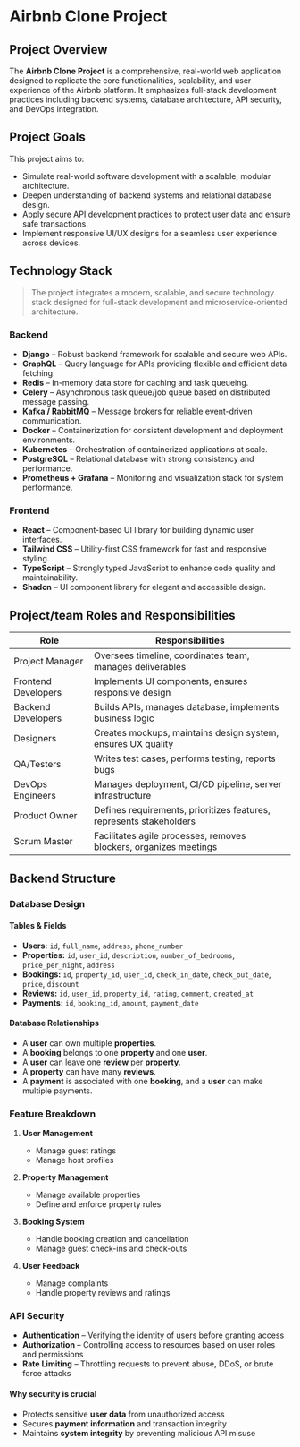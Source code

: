 # Airbnb Clone Project

## Project Overview
The **Airbnb Clone Project** is a comprehensive, real-world web application designed to replicate the core functionalities, scalability, and user experience of the Airbnb platform. It emphasizes full-stack development practices including backend systems, database architecture, API security, and DevOps integration.

## Project Goals
This project aims to:

- Simulate real-world software development with a scalable, modular architecture.  
- Deepen understanding of backend systems and relational database design.  
- Apply secure API development practices to protect user data and ensure safe transactions.  
- Implement responsive UI/UX designs for a seamless user experience across devices.  

## Technology Stack 

> The project integrates a modern, scalable, and secure technology stack designed for full-stack development and microservice-oriented architecture.

### Backend
- **Django** – Robust backend framework for scalable and secure web APIs.  
- **GraphQL** – Query language for APIs providing flexible and efficient data fetching.  
- **Redis** – In-memory data store for caching and task queueing.  
- **Celery** – Asynchronous task queue/job queue based on distributed message passing.  
- **Kafka / RabbitMQ** – Message brokers for reliable event-driven communication.  
- **Docker** – Containerization for consistent development and deployment environments.  
- **Kubernetes** – Orchestration of containerized applications at scale.  
- **PostgreSQL** – Relational database with strong consistency and performance.  
- **Prometheus + Grafana** – Monitoring and visualization stack for system performance.

### Frontend
- **React** – Component-based UI library for building dynamic user interfaces.  
- **Tailwind CSS** – Utility-first CSS framework for fast and responsive styling.  
- **TypeScript** – Strongly typed JavaScript to enhance code quality and maintainability.  
- **Shadcn** – UI component library for elegant and accessible design.



## Project/team Roles and Responsibilities

| **Role**              | **Responsibilities**                                                                 |
|-----------------------|--------------------------------------------------------------------------------------|
| Project Manager       | Oversees timeline, coordinates team, manages deliverables                           |
| Frontend Developers   | Implements UI components, ensures responsive design                                 |
| Backend Developers    | Builds APIs, manages database, implements business logic                            |
| Designers             | Creates mockups, maintains design system, ensures UX quality                        |
| QA/Testers            | Writes test cases, performs testing, reports bugs                                   |
| DevOps Engineers      | Manages deployment, CI/CD pipeline, server infrastructure                           |
| Product Owner         | Defines requirements, prioritizes features, represents stakeholders                 |
| Scrum Master          | Facilitates agile processes, removes blockers, organizes meetings                   |



## Backend Structure

### Database Design

#### Tables & Fields

- **Users:** `id`, `full_name`, `address`, `phone_number`
- **Properties:** `id`, `user_id`, `description`, `number_of_bedrooms`, `price_per_night`, `address`
- **Bookings:** `id`, `property_id`, `user_id`, `check_in_date`, `check_out_date`, `price`, `discount`  
- **Reviews:** `id`, `user_id`, `property_id`, `rating`, `comment`, `created_at`  
- **Payments:** `id`, `booking_id`, `amount`, `payment_date`

#### Database Relationships

- A **user** can own multiple **properties**.
- A **booking** belongs to one **property** and one **user**.
- A **user** can leave one **review** per **property**.
- A **property** can have many **reviews**.
- A **payment** is associated with one **booking**, and a **user** can make multiple payments.




### Feature Breakdown
1. **User Management**  
   - Manage guest ratings  
   - Manage host profiles  

2. **Property Management**  
   - Manage available properties  
   - Define and enforce property rules  

3. **Booking System**  
   - Handle booking creation and cancellation  
   - Manage guest check-ins and check-outs  

4. **User Feedback**  
   - Manage complaints  
   - Handle property reviews and ratings  


### API Security
- **Authentication** – Verifying the identity of users before granting access  
- **Authorization** – Controlling access to resources based on user roles and permissions  
- **Rate Limiting** – Throttling requests to prevent abuse, DDoS, or brute force attacks  

#### Why security is crucial
- Protects sensitive **user data** from unauthorized access  
- Secures **payment information** and transaction integrity  
- Maintains **system integrity** by preventing malicious API misuse 